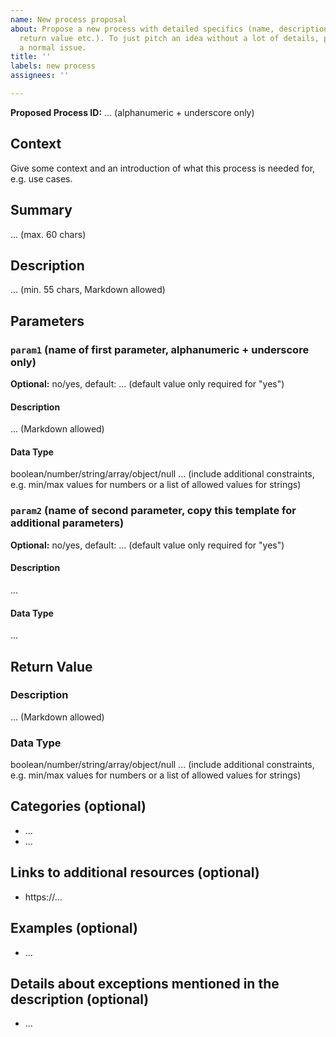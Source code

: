 ```yaml
---
name: New process proposal
about: Propose a new process with detailed specifics (name, description, parameters,
  return value etc.). To just pitch an idea without a lot of details, please fill
  a normal issue.
title: ''
labels: new process
assignees: ''

---
```


**Proposed Process ID:** ... (alphanumeric + underscore only)

## Context
Give some context and an introduction of what this process is needed for, e.g. use cases.

## Summary
... (max. 60 chars)

## Description
... (min. 55 chars, Markdown allowed)

## Parameters

### `param1` (name of first parameter, alphanumeric + underscore only)

**Optional:** no/yes, default: ... (default value only required for "yes")

#### Description
... (Markdown allowed)

#### Data Type
boolean/number/string/array/object/null
... (include additional constraints, e.g. min/max values for numbers or a list of allowed values for strings)

### `param2` (name of second parameter, copy this template for additional parameters)

**Optional:** no/yes, default: ... (default value only required for "yes")

#### Description
...

#### Data Type
...

## Return Value
### Description
... (Markdown allowed)

### Data Type
boolean/number/string/array/object/null
... (include additional constraints, e.g. min/max values for numbers or a list of allowed values for strings)

## Categories (optional)
* ...
* ...

## Links to additional resources (optional)
* https://...

## Examples (optional)
* ...

## Details about exceptions mentioned in the description (optional)
* ...
